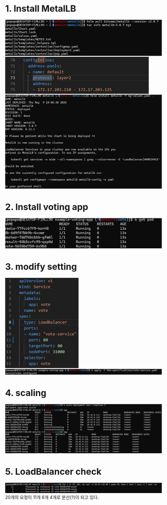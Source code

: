 # 1. Install MetalLB

![](images/pull.png)
![](images/20240509094912.png)
![](images/20240509102030.png)

# 2. Install voting app

![](images/20240509095156.png)

# 3. modify setting

![](images/20240509095333.png)
![](images/20240509102125.png)

# 4. scaling

![](images/20240509101735.png)

# 5. LoadBalancer check

![](images/20240509110702.png)
20개의 요청이 11개 6개 4개로 분산(?)이 되고 있다.
